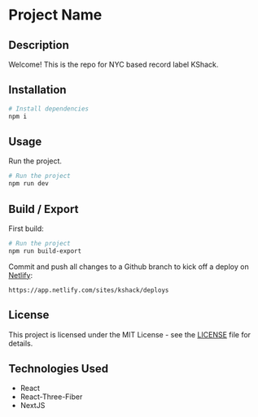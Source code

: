 # Project Name

## Description
Welcome! This is the repo for NYC based record label KShack.

## Installation
```bash
# Install dependencies
npm i
```

## Usage
Run the project.

```bash
# Run the project
npm run dev
```
## Build / Export

First build:

```bash
# Run the project
npm run build-export
```

Commit and push all changes to a Github branch to kick off a deploy on [Netlify](https://app.netlify.com/sites/kshack/deploys):

```
https://app.netlify.com/sites/kshack/deploys
```

## License
This project is licensed under the MIT License - see the [LICENSE](LICENSE) file for details.

## Technologies Used
- React
- React-Three-Fiber
- NextJS
